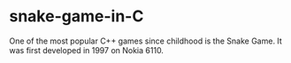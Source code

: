 # snake-game-in-C
One of the most popular C++ games since childhood is the Snake Game. It was first developed in 1997 on Nokia 6110.

